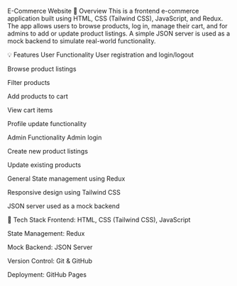 E-Commerce Website
🛒 Overview
This is a frontend e-commerce application built using HTML, CSS (Tailwind CSS), JavaScript, and Redux. The app allows users to browse products, log in, manage their cart, and for admins to add or update product listings. A simple JSON server is used as a mock backend to simulate real-world functionality.

💡 Features
User Functionality
User registration and login/logout

Browse product listings

Filter products

Add products to cart

View cart items

Profile update functionality

Admin Functionality
Admin login

Create new product listings

Update existing products

General
State management using Redux

Responsive design using Tailwind CSS

JSON server used as a mock backend

🧰 Tech Stack
Frontend: HTML, CSS (Tailwind CSS), JavaScript

State Management: Redux

Mock Backend: JSON Server

Version Control: Git & GitHub

Deployment: GitHub Pages
